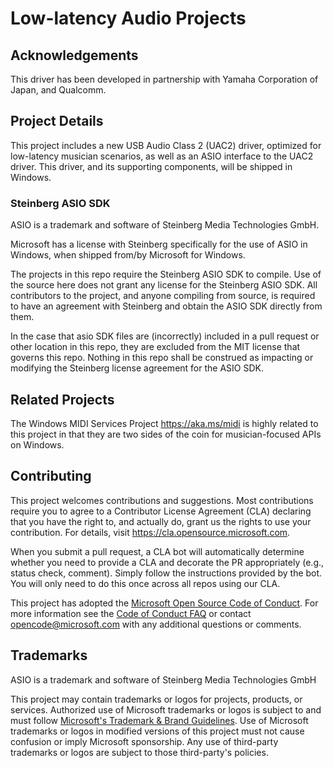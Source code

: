 # Low-latency Audio Projects

## Acknowledgements

This driver has been developed in partnership with Yamaha Corporation of Japan, and Qualcomm.

## Project Details

This project includes a new USB Audio Class 2 (UAC2) driver, optimized for low-latency musician scenarios, as well as an ASIO interface to the UAC2 driver. This driver, and its supporting components, will be shipped in Windows.

### Steinberg ASIO SDK

ASIO is a trademark and software of Steinberg Media Technologies GmbH.

Microsoft has a license with Steinberg specifically for the use of ASIO in Windows, when shipped from/by Microsoft for Windows.

The projects in this repo require the Steinberg ASIO SDK to compile. Use of the source here does not grant any license for the Steinberg ASIO SDK. All contributors to the project, and anyone compiling from source, is required to have an agreement with Steinberg and obtain the ASIO SDK directly from them. 

In the case that asio SDK files are (incorrectly) included in a pull request or other location in this repo, they are excluded from the MIT license that governs this repo. Nothing in this repo shall be construed as impacting or modifying the Steinberg license agreement for the ASIO SDK.

## Related Projects

The Windows MIDI Services Project https://aka.ms/midi is highly related to this project in that they are two sides of the coin for musician-focused APIs on Windows.

## Contributing

This project welcomes contributions and suggestions.  Most contributions require you to agree to a
Contributor License Agreement (CLA) declaring that you have the right to, and actually do, grant us
the rights to use your contribution. For details, visit https://cla.opensource.microsoft.com.

When you submit a pull request, a CLA bot will automatically determine whether you need to provide
a CLA and decorate the PR appropriately (e.g., status check, comment). Simply follow the instructions
provided by the bot. You will only need to do this once across all repos using our CLA.

This project has adopted the [Microsoft Open Source Code of Conduct](https://opensource.microsoft.com/codeofconduct/).
For more information see the [Code of Conduct FAQ](https://opensource.microsoft.com/codeofconduct/faq/) or
contact [opencode@microsoft.com](mailto:opencode@microsoft.com) with any additional questions or comments.

## Trademarks

ASIO is a trademark and software of Steinberg Media Technologies GmbH

This project may contain trademarks or logos for projects, products, or services. Authorized use of Microsoft 
trademarks or logos is subject to and must follow 
[Microsoft's Trademark & Brand Guidelines](https://www.microsoft.com/en-us/legal/intellectualproperty/trademarks/usage/general).
Use of Microsoft trademarks or logos in modified versions of this project must not cause confusion or imply Microsoft sponsorship.
Any use of third-party trademarks or logos are subject to those third-party's policies.
